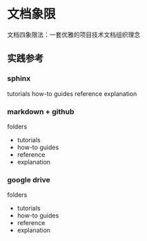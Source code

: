 # 文档象限

文档四象限法：一套优雅的项目技术文档组织理念

## 实践参考

### sphinx

tutorials
how-to guides
reference
explanation
    
### markdown + github

folders
  * tutorials
  * how-to guides
  * reference
  * explanation

### google drive

folders
  * tutorials
  * how-to guides
  * reference
  * explanation
